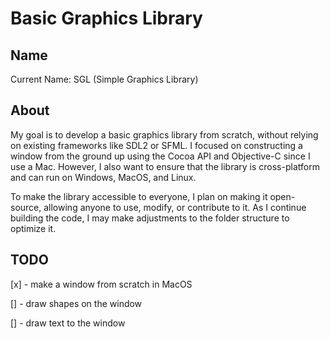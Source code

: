 # Basic Graphics Library

## Name
Current Name: SGL (Simple Graphics Library) 
## About
My goal is to develop a basic graphics library from scratch, without relying on existing frameworks like SDL2 or SFML. I focused on constructing a window from the ground up using the Cocoa API and Objective-C since I use a Mac. However, I also want to ensure that the library is cross-platform and can run on Windows, MacOS, and Linux.

To make the library accessible to everyone, I plan on making it open-source, allowing anyone to use, modify, or contribute to it. As I continue building the code, I may make adjustments to the folder structure to optimize it.

## TODO

[x] - make a window from scratch in MacOS

[] - draw shapes on the window

[] - draw text to the window
